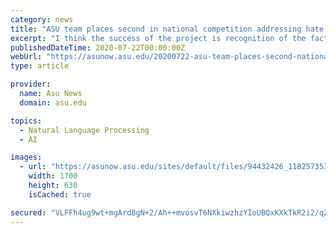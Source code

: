 ```yaml
---
category: news
title: "ASU team places second in national competition addressing hate speech"
excerpt: "I think the success of the project is recognition of the fact that the incel movement ... According to the report:53% of Americans said they had been subjected to hateful speech and harassment in 2018.59% believe online hate and harassment are making ..."
publishedDateTime: 2020-07-22T00:00:00Z
webUrl: "https://asunow.asu.edu/20200722-asu-team-places-second-national-competition-addressing-hate-speech"
type: article

provider:
  name: Asu News
  domain: asu.edu

topics:
  - Natural Language Processing
  - AI

images:
  - url: "https://asunow.asu.edu/sites/default/files/94432426_118257353179841_9165798476993265664_o.png"
    width: 1700
    height: 630
    isCached: true

secured: "VLFFh4ug9wt+mgArd8gN+2/Ah++mvosvT6NXkiwzhzYIoUBQxKXkTkR2i2/qZtX+qnCbaCnF0sVayfio/tyMXLrQhvTRaLEmJvMSBZaCxJEXGJ+Jp7Oe8cTTb78rDwOe6chfTKBLo87GkfPouWvWf2/lbRrmlzOBaGjGD96xl9CNcJ5XpIPIYSKQ6++/z//qed/EMh4v8qprITQIQKdlxHhoPgpZDSl+zjX/FXxeRm8YblfOYXbapjZar+cH9e1cJ8sEiRYn89Xu0yIMQZada1furjs2CsR9JX0R8SrW5bPgz3L6w//KCAh1MgGptWPkuTCm0m4mAmefCpVYfNv/FQ==;eGRl34sZwTFJRYviJBOqeg=="
---
```


